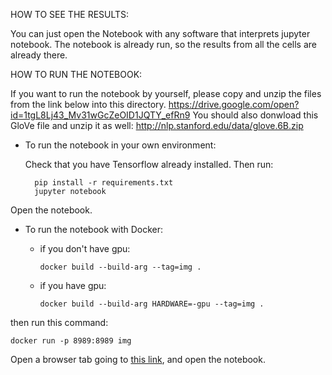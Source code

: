 HOW TO SEE THE RESULTS:

You can just open the Notebook with any software that interprets jupyter notebook. The notebook is already run, so the results from all the cells are already there.

HOW TO RUN THE NOTEBOOK:

If you want to run the notebook by yourself, please copy and unzip the files from the link below into this directory.
https://drive.google.com/open?id=1tgL8Lj43_Mv31wGcZeOID1JQTY_efRn9
You should also donwload this GloVe file and unzip it as well:
http://nlp.stanford.edu/data/glove.6B.zip


- To run the notebook in your own environment:

    Check that you have Tensorflow already installed. Then run:

        pip install -r requirements.txt
        jupyter notebook

Open the notebook.


- To run the notebook with Docker:

  - if you don't have gpu:

        docker build --build-arg --tag=img .

  - if you have gpu:

        docker build --build-arg HARDWARE=-gpu --tag=img .

then run this command:

    docker run -p 8989:8989 img

Open a browser tab going to [this link](0.0.0.0:8989), and open the notebook.

